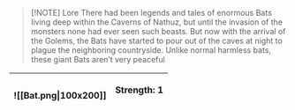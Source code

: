 
> [!NOTE] Lore
> There had been legends and tales of enormous Bats living deep within the Caverns of Nathuz, but until the invasion of the monsters none had ever seen such beasts. But now with the arrival of the Golems, the Bats have started to pour out of the caves at night to plague the neighboring countryside.
> Unlike normal harmless bats, these giant Bats aren’t very peaceful

| ![[Bat.png\|100x200]] | <p align="left">Strength: 1<br><br> |
| :-------------------: | :---------------------------------: |
